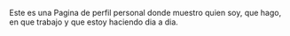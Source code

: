 Este es una Pagina de perfil personal donde muestro quien soy, que hago, en que trabajo y que estoy haciendo dia a dia.
